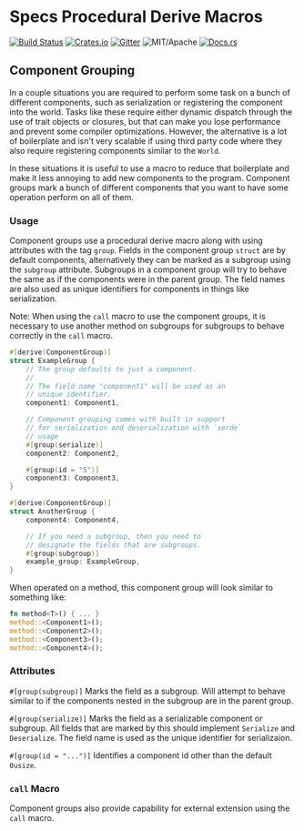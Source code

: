 
# Specs Procedural Derive Macros

[![Build Status][bi]][bl] [![Crates.io][ci]][cl] [![Gitter][gi]][gl] ![MIT/Apache][li] [![Docs.rs][di]][dl]

[bi]: https://travis-ci.org/slide-rs/specs.svg?branch=master
[bl]: https://travis-ci.org/slide-rs/specs

[ci]: https://img.shields.io/crates/v/specs.svg
[cl]: https://crates.io/crates/specs/

[li]: https://img.shields.io/badge/license-Apache%202.0-blue.svg

[di]: https://docs.rs/specs/badge.svg
[dl]: https://docs.rs/specs/

[gi]: https://badges.gitter.im/slide-rs/specs.svg
[gl]: https://gitter.im/slide-rs/specs

## Component Grouping

In a couple situations you are required to perform some task on a bunch of different components, 
such as serialization or registering the component into the world. Tasks like these require either
dynamic dispatch through the use of trait objects or closures, but that can make you lose performance
and prevent some compiler optimizations. However, the alternative is a lot of boilerplate and isn't
very scalable if using third party code where they also require registering components similar to the
`World`.

In these situations it is useful to use a macro to reduce that boilerplate and make it less annoying
to add new components to the program. Component groups mark a bunch of different components that
you want to have some operation perform on all of them.

### Usage


Component groups use a procedural derive macro along with using attributes with the tag `group`.
Fields in the component group `struct` are by default components, alternatively they can be marked
as a subgroup using the `subgroup` attribute. Subgroups in a component group will try to behave the
same as if the components were in the parent group. The field names are also used as unique identifiers
for components in things like serialization.

Note: When using the `call` macro to use the component groups, it is necessary to use another method 
on subgroups for subgroups to behave correctly in the `call` macro.

```rust
#[derive(ComponentGroup)]
struct ExampleGroup {
    // The group defaults to just a component.
    //
    // The field name "component1" will be used as an
    // unique identifier.
    component1: Component1,

    // Component grouping comes with built in support
    // for serialization and deserialization with `serde`
    // usage
    #[group(serialize)]
    component2: Component2,

    #[group(id = "5")]
    component3: Component3,
}

#[derive(ComponentGroup)]
struct AnotherGroup {
    component4: Component4,

    // If you need a subgroup, then you need to
    // designate the fields that are subgroups.
    #[group(subgroup)]
    example_group: ExampleGroup,
}
```

When operated on a method, this component group will look similar to something like:
```rust
fn method<T>() { ... }
method::<Component1>();
method::<Component2>();
method::<Component3>();
method::<Component4>();
```

### Attributes

`#[group(subgroup)]`
Marks the field as a subgroup. Will attempt to behave similar to if the components nested in the subgroup
are in the parent group.

`#[group(serialize)]`
Marks the field as a serializable component or subgroup. All fields that are marked by this should implement
`Serialize` and `Deserialize`. The field name is used as the unique identifier for serializaion.

`#[group(id = "...")]`
Identifies a component id other than the default `0usize`.

### `call` Macro

Component groups also provide capability for external extension using the `call` macro.
